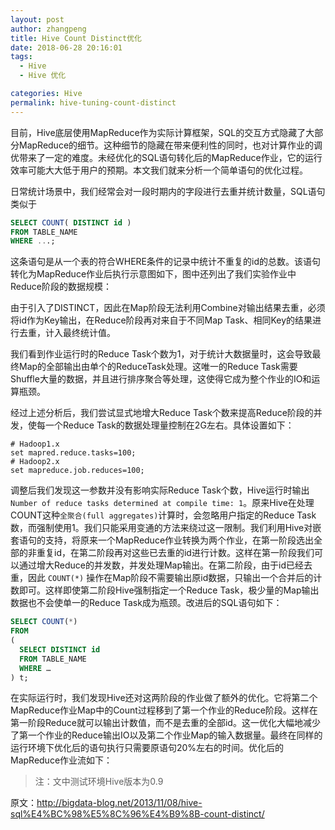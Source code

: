 ```yaml
---
layout: post
author: zhangpeng
title: Hive Count Distinct优化
date: 2018-06-28 20:16:01
tags:
  - Hive
  - Hive 优化

categories: Hive
permalink: hive-tuning-count-distinct
---
```


目前，Hive底层使用MapReduce作为实际计算框架，SQL的交互方式隐藏了大部分MapReduce的细节。这种细节的隐藏在带来便利性的同时，也对计算作业的调优带来了一定的难度。未经优化的SQL语句转化后的MapReduce作业，它的运行效率可能大大低于用户的预期。本文我们就来分析一个简单语句的优化过程。

日常统计场景中，我们经常会对一段时期内的字段进行去重并统计数量，SQL语句类似于
```sql
SELECT COUNT( DISTINCT id )
FROM TABLE_NAME
WHERE ...;
```
这条语句是从一个表的符合WHERE条件的记录中统计不重复的id的总数。该语句转化为MapReduce作业后执行示意图如下，图中还列出了我们实验作业中Reduce阶段的数据规模：
![]()

由于引入了DISTINCT，因此在Map阶段无法利用Combine对输出结果去重，必须将id作为Key输出，在Reduce阶段再对来自于不同Map Task、相同Key的结果进行去重，计入最终统计值。

我们看到作业运行时的Reduce Task个数为1，对于统计大数据量时，这会导致最终Map的全部输出由单个的ReduceTask处理。这唯一的Reduce Task需要Shuffle大量的数据，并且进行排序聚合等处理，这使得它成为整个作业的IO和运算瓶颈。

经过上述分析后，我们尝试显式地增大Reduce Task个数来提高Reduce阶段的并发，使每一个Reduce Task的数据处理量控制在2G左右。具体设置如下：
```
# Hadoop1.x
set mapred.reduce.tasks=100;
# Hadoop2.x
set mapreduce.job.reduces=100;
```
调整后我们发现这一参数并没有影响实际Reduce Task个数，Hive运行时输出 `Number of reduce tasks determined at compile time: 1`。原来Hive在处理COUNT这种`全聚合(full aggregates)`计算时，会忽略用户指定的Reduce Task数，而强制使用1。我们只能采用变通的方法来绕过这一限制。我们利用Hive对嵌套语句的支持，将原来一个MapReduce作业转换为两个作业，在第一阶段选出全部的非重复id，在第二阶段再对这些已去重的id进行计数。这样在第一阶段我们可以通过增大Reduce的并发数，并发处理Map输出。在第二阶段，由于id已经去重，因此 `COUNT(*)` 操作在Map阶段不需要输出原id数据，只输出一个合并后的计数即可。这样即使第二阶段Hive强制指定一个Reduce Task，极少量的Map输出数据也不会使单一的Reduce Task成为瓶颈。改进后的SQL语句如下：
```sql
SELECT COUNT(*)
FROM
(
  SELECT DISTINCT id
  FROM TABLE_NAME
  WHERE …
) t;
```
在实际运行时，我们发现Hive还对这两阶段的作业做了额外的优化。它将第二个MapReduce作业Map中的Count过程移到了第一个作业的Reduce阶段。这样在第一阶段Reduce就可以输出计数值，而不是去重的全部id。这一优化大幅地减少了第一个作业的Reduce输出IO以及第二个作业Map的输入数据量。最终在同样的运行环境下优化后的语句执行只需要原语句20%左右的时间。优化后的MapReduce作业流如下：
![]()

> 注：文中测试环境Hive版本为0.9

原文：http://bigdata-blog.net/2013/11/08/hive-sql%E4%BC%98%E5%8C%96%E4%B9%8B-count-distinct/
